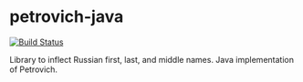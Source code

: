 petrovich-java
==============

[![Build Status](https://travis-ci.org/mulya/petrovich-java.svg?branch=master)](https://travis-ci.org/mulya/petrovich-java)

Library to inflect Russian first, last, and middle names. Java implementation of Petrovich.

